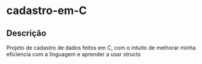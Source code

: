 # cadastro-em-C
## Descrição
Projeto de cadastro de dados feitos em C, com o intuito de melhorar minha eficiencia com a linguagem e aprender a usar structs
